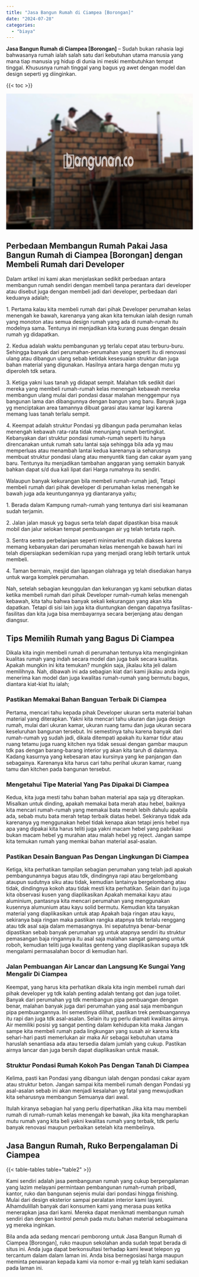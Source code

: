 ```yaml
---
title: "Jasa Bangun Rumah di Ciampea [Borongan]"
date: "2024-07-28"
categories: 
  - "biaya"
---
```


**Jasa Bangun Rumah di Ciampea \[Borongan\]** – Sudah bukan rahasia lagi bahwasanya rumah ialah salah satu dari kebutuhan utama manusia yang mana tiap manusia yg hidup di dunia ini meski membutuhkan tempat tinggal. Khususnya rumah tinggal yang bagus yg awet dengan model dan design seperti yg diinginkan.

{{< toc >}}

![Jasa Bangun Rumah di Ciampea [Borongan]](/images/borong-bangunan-31.png)

## Perbedaan Membangun Rumah Pakai Jasa Bangun Rumah di Ciampea \[Borongan\] dengan Membeli Rumah dari Developer

Dalam artikel ini kami akan menjelaskan sedikit perbedaan antara membangun rumah sendiri dengan membeli tanpa perantara dari developer atau disebut juga dengan membeli jadi dari developer, perbedaan dari keduanya adalah;

1\. Pertama kalau kita membeli rumah dari pihak Developer perumahan kelas menengah ke bawah, karenanya yang akan kita temukan ialah design rumah yang monoton atau semua design rumah yang ada di rumah-rumah itu modelnya sama. Tentunya ini menjadikan kita kurang puas dengan desain rumah yg didapatkan.

2\. Kedua adalah waktu pembangunan yg terlalu cepat atau terburu-buru. Sehingga banyak dari perumahan-perumahan yang seperti itu di renovasi ulang atau dibangun ulang sebab ketidak kesesuaian struktur dan juga bahan material yang digunakan. Hasilnya antara harga dengan mutu yg diperoleh tdk setara.

3\. Ketiga yakni luas tanah yg didapat sempit. Malahan tdk sedikit dari mereka yang membeli rumah-rumah kelas menengah kebawah mereka membangun ulang mulai dari pondasi dasar malahan menggempur nya bangunan lama dan dibangunnya dengan bangun yang baru. Banyak juga yg menciptakan area tamannya dibuat garasi atau kamar lagi karena memang luas tanah terlalu sempit.

4\. Keempat adalah struktur Pondasi yg dibangun pada perumahan kelas menengah kebawah rata-rata tidak menunjang rumah bertingkat. Kebanyakan dari struktur pondasi rumah-rumah seperti itu hanya direncanakan untuk rumah satu lantai saja sehingga bila ada yg mau memperluas atau menambah lantai kedua karenanya ia seharusnya membuat struktur pondasi ulang atau menyuntik tiang dan cakar ayam yang baru. Tentunya itu menjadikan tambahan anggaran yang semakin banyak bahkan dapat s/d dua kali lipat dari Harga rumahnya itu sendiri.

Walaupun banyak kekurangan bila membeli rumah-rumah jadi, Tetapi membeli rumah dari pihak developer di perumahan kelas menengah ke bawah juga ada keuntungannya yg diantaranya yaitu;

1\. Berada dalam Kampung rumah-rumah yang tentunya dari sisi keamanan sudah terjamin.

2\. Jalan jalan masuk yg bagus serta telah dapat dipastikan bisa masuk mobil dan jalur selokan tempat pembuangan air yg telah tertata rapih.

3\. Sentra sentra perbelanjaan seperti minimarket mudah diakses karena memang kebanyakan dari perumahan kelas menengah ke bawah hari ini telah dipersiapkan sedemikian rupa yang menjadi orang lebih tertarik untuk membeli.

4\. Taman bermain, mesjid dan lapangan olahraga yg telah disediakan hanya untuk warga komplek perumahan.

Nah, setelah sebagian keunggulan dan kekurangan yg kami sebutkan diatas ketika membeli rumah dari pihak Developer rumah-rumah kelas menengah kebawah, kita tahu bahwa banyak sekali kekurangan yang akan kita dapatkan. Tetapi di sisi lain juga kita diuntungkan dengan dapatnya fasilitas-fasilitas dan kita juga bisa membayarnya secara berjenjang atau dengan diangsur.

## Tips Memilih Rumah yang Bagus Di Ciampea

Dikala kita ingin membeli rumah di perumahan tentunya kita menginginkan kualitas rumah yang indah secara model dan juga baik secara kualitas. Apakah mungkin ini kita temukan? mungkin saja, jikalau kita jeli dalam memilihnya. Nah, dibawah ini ada sebagian kiat dari kami jikalau anda ingin menerima kan model dan juga kwalitas rumah-rumah yang bermutu bagus, diantara kiat-kiat Itu ialah;

### Pastikan Memakai Bahan Banguan Terbaik Di Ciampea

Pertama, mencari tahu kepada pihak Developer ukuran serta material bahan material yang diterapkan. Yakni kita mencari tahu ukuran dan juga design rumah, mulai dari ukuran kamar, ukuran ruang tamu dan juga ukuran secara keseluruhan bangunan tersebut. Ini semestinya tahu karena banyak dari rumah-rumah yg sudah jadi, dikala ditempati apakah itu kamar tidur atau ruang tetamu juga ruang kitchen nya tidak sesuai dengan gambar maupun tdk pas dengan barang-barang interior yg akan kita taruh di dalamnya. Kadang kasurnya yang kebesaran atau kursinya yang ke panjangan dan sebagainya. Karenanya kita harus cari tahu perihal ukuran kamar, ruang tamu dan kitchen pada bangunan tersebut.

### Mengetahui Tipe Material Yang Pas Dipakai Di Ciampea

Kedua, kita juga mesti tahu bahan bahan material apa saja yg diterapkan. Misalkan untuk dinding, apakah memakai bata merah atau hebel, baiknya kita mencari rumah-rumah yang memakai bata merah lebih dahulu apabila ada, sebab mutu bata merah tetap terbaik diatas hebel. Sekiranya tidak ada karenanya yg menggunakan hebel tidak kenapa akan tetapi jenis hebel nya apa yang dipakai kita harus teliti juga yakni macam hebel yang pabrikasi bukan macam hebel yg murahan atau malah hebel yg reject. Jangan sampe kita temukan rumah yang memkai bahan material asal-asalan.

### Pastikan Desain Banguan Pas Dengan Lingkungan Di Ciampea

Ketiga, kita perhatikan tampilan sebagian perumahan yang telah jadi apakah pembangunannya bagus atau tdk, dindingnya rapi atau bergelombang ataupun sudutnya siku atau tidak, kemudian lantainya bergelombang atau tidak, dindingnya kokoh atau tidak mesti kita perhatikan. Selain dari itu juga kita observasi kusen yang diaplikasikan Apakah memakai kayu atau aluminium, pantasnya kita mencari perumahan yang menggunakan kusennya alumunium atau kayu solid bermutu. Kemudian kita tanyakan material yang diaplikasikan untuk atap Apakah baja ringan atau kayu, sekiranya baja ringan maka pastikan rangka atapnya tdk terlalu renggang atau tdk asal saja dalam memasangnya. Ini sepatutnya benar-benar dipastikan sebab banyak perumahan yg untuk atapnya sendiri itu struktur pemasangan baja ringannya itu asal saja malahan sangat gampang untuk roboh, kemudian teliti juga kwalitas genteng yang diaplikasikan supaya tdk mengalami permasalahan bocor di kemudian hari.

### Jalan Pembuangan Air Lancar dan Langsung Ke Sungai Yang Mengalir Di Ciampea

Keempat, yang harus kita perhatikan dikala kita ingin membeli rumah dari pihak developer yg tdk kalah penting adalah tentang got dan juga toilet. Banyak dari perumahan yg tdk membangun pipa pembuangan dengan benar, malahan banyak juga dari perumahan yang asal saja membangun pipa pembuangannya. Ini semestinya dilihat, pastikan trek pembuangannya itu rapi dan juga tdk asal-asalan. Selain itu yg perlu diamati kwalitas airnya. Air memiliki posisi yg sangat penting dalam kehidupan kita maka Jangan sampe kita membeli rumah pada lingkungan yang susah air karena kita sehari-hari pasti memerlukan air maka Air sebagai kebutuhan utama haruslah senantiasa ada atau tersedia dalam jumlah yang cukup. Pastikan airnya lancar dan juga bersih dapat diaplikasikan untuk masak.

### Struktur Pondasi Rumah Kokoh Pas Dengan Tanah Di Ciampea

Kelima, pasti kan Pondasi yang dibangun ialah dengan pondasi cakar ayam atau struktur beton. Jangan sampai kita membeli rumah dengan Pondasi yg asal-asalan sebab ini akan menjadi kesalahan yg fatal yang mewujudkan kita seharusnya membangun Semuanya dari awal.

Itulah kiranya sebagian hal yang perlu diperhatikan Jika kita mau membeli rumah di rumah-rumah kelas menengah ke bawah, jika kita mengharapkan mutu rumah yang kita beli yakni kwalitas rumah yang terbaik, tdk perlu banyak renovasi maupun perbaikan setelah kita membelinya.

## Jasa Bangun Rumah, Ruko Berpengalaman Di Ciampea

{{< table-tables table="table2" >}}

Kami sendiri adalah jasa pembangunan rumah yang cukup berpengalaman yang lazim melayani permintaan pembangunan rumah-rumah pribadi, kantor, ruko dan bangunan sejenis mulai dari pondasi hingga finishing. Mulai dari design eksterior sampai peralatan interior kami layani. Alhamdulillah banyak dari konsumen kami yang merasa puas ketika menerapkan jasa dari kami. Mereka dapat menikmati membangun rumah sendiri dan dengan kontrol penuh pada mutu bahan material sebagaimana yg mereka inginkan.

Bila anda ada sedang mencari pemborong untuk Jasa Bangun Rumah di Ciampea \[Borongan\], ruko maupun sekolahan anda sudah tepat berada di situs ini. Anda juga dapat berkonsultasi terhadap kami lewat telepon yg tercantum dalam dalam laman ini. Anda bisa bernegosiasi harga maupun meminta penawaran kepada kami via nomor e-mail yg telah kami sediakan pada laman ini.
